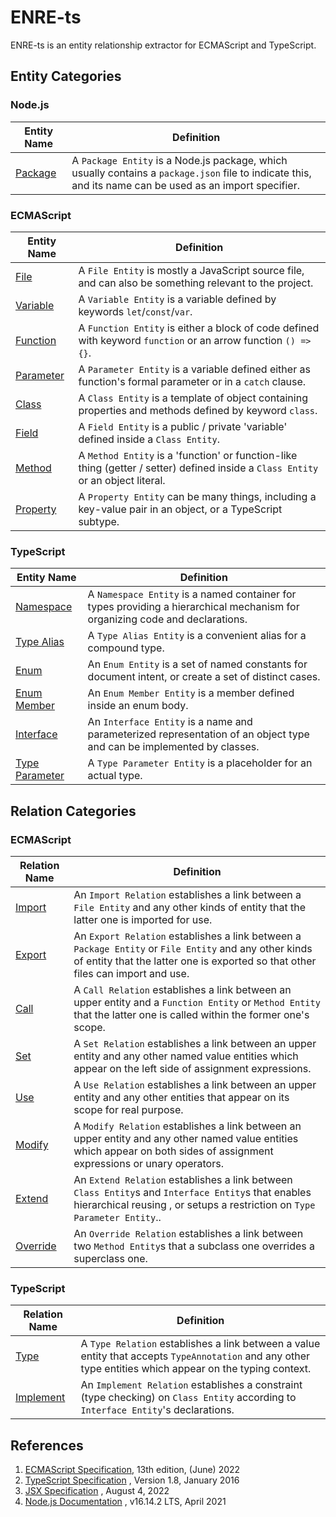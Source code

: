# ENRE-ts

ENRE-ts is an entity relationship extractor for ECMAScript and TypeScript.

## Entity Categories

### Node.js

| Entity Name                  | Definition                                                                                                                                               |
|------------------------------|----------------------------------------------------------------------------------------------------------------------------------------------------------|
| [Package](entity/package.md) | A `Package Entity` is a Node.js package, which usually contains a `package.json` file to indicate this, and its name can be used as an import specifier. |

### ECMAScript

| Entity Name                      | Definition                                                                                                                       |
|----------------------------------|----------------------------------------------------------------------------------------------------------------------------------|
| [File](entity/file.md)           | A `File Entity` is mostly a JavaScript source file, and can also be something relevant to the project.                           |
| [Variable](entity/variable.md)   | A `Variable Entity` is a variable defined by keywords `let`/`const`/`var`.                                                       |
| [Function](entity/function.md)   | A `Function Entity` is either a block of code defined with keyword `function` or an arrow function `() => {}`.                   |
| [Parameter](entity/parameter.md) | A `Parameter Entity` is a variable defined either as function's formal parameter or in a `catch` clause.                         |
| [Class](entity/class.md)         | A `Class Entity` is a template of object containing properties and methods defined by keyword `class`.                           |
| [Field](entity/field.md)         | A `Field Entity` is a public / private 'variable' defined inside a `Class Entity`.                                               |
| [Method](entity/method.md)       | A `Method Entity` is a 'function' or function-like thing (getter / setter) defined inside a `Class Entity` or an object literal. |
| [Property](entity/property.md)   | A `Property Entity` can be many things, including a key-value pair in an object, or a TypeScript subtype.                        |

### TypeScript

| Entity Name                                | Definition                                                                                                                   |
|--------------------------------------------|------------------------------------------------------------------------------------------------------------------------------|
| [Namespace](entity/namespace.md)           | A `Namespace Entity` is a named container for types providing a hierarchical mechanism for organizing code and declarations. |
| [Type Alias](entity/type-alias.md)         | A `Type Alias Entity` is a convenient alias for a compound type.                                                             |
| [Enum](entity/enum.md)                     | An `Enum Entity` is a set of named constants for document intent, or create a set of distinct cases.                         |
| [Enum Member](entity/enum-member.md)       | An `Enum Member Entity` is a member defined inside an enum body.                                                             |
| [Interface](entity/interface.md)           | An `Interface Entity` is a name and parameterized representation of an object type and can be implemented by classes.        |
| [Type Parameter](entity/type-parameter.md) | A `Type Parameter Entity` is a placeholder for an actual type.                                                               |

<!--
### UI Frameworks

| Entity Name                          | Definition                                                                                                                     |
|--------------------------------------|--------------------------------------------------------------------------------------------------------------------------------|
| [JSX Element](entity/jsx-element.md) | A `JSX Element Entity` is a syntax extension which uses XML-like syntax that can be processed into standard ECMAScript object. |
-->

## Relation Categories

### ECMAScript

| Relation Name                    | Definition                                                                                                                                                                                |
|----------------------------------|-------------------------------------------------------------------------------------------------------------------------------------------------------------------------------------------|
| [Import](relation/import.md)     | An `Import Relation` establishes a link between a `File Entity` and any other kinds of entity that the latter one is imported for use.                                                    |
| [Export](relation/export.md)     | An `Export Relation` establishes a link between a `Package Entity` or `File Entity` and any other kinds of entity that the latter one is exported so that other files can import and use. |
| [Call](relation/call.md)         | A `Call Relation` establishes a link between an upper entity and a `Function Entity` or `Method Entity` that the latter one is called within the former one's scope.                      |
| [Set](relation/set.md)           | A `Set Relation` establishes a link between an upper entity and any other named value entities which appear on the left side of assignment expressions.                                   |
| [Use](relation/use.md)           | A `Use Relation` establishes a link between an upper entity and any other entities that appear on its scope for real purpose.                                                             |
| [Modify](relation/modify.md)     | A `Modify Relation` establishes a link between an upper entity and any other named value entities which appear on both sides of assignment expressions or unary operators.                |
| [Extend](relation/extend.md)     | An `Extend Relation` establishes a link between `Class Entity`s and `Interface Entity`s that enables hierarchical reusing , or setups a restriction on `Type Parameter Entity`..          |
| [Override](relation/override.md) | An `Override Relation` establishes a link between two `Method Entity`s that a subclass one overrides a superclass one.                                                                    |

### TypeScript

| Relation Name                      | Definition                                                                                                                                                |
|------------------------------------|-----------------------------------------------------------------------------------------------------------------------------------------------------------|
| [Type](relation/type.md)           | A `Type Relation` establishes a link between a value entity that accepts `TypeAnnotation` and any other type entities which appear on the typing context. |
| [Implement](relation/implement.md) | An `Implement Relation` establishes a constraint (type checking) on `Class Entity` according to `Interface Entity`'s declarations.                        |

<!--
## Scoping Element Categories

`Scoping Element`s are code elements that are not
functionality-contributing entities, but affect the scope where
entities be according to the scoping rule.

| Scoping Element Name                                        | Definition |
|-------------------------------------------------------------|------------|
| [Block](scoping-element/block.md)                           |            |
| [Control Flow](scoping-element/control-flow.md)             |            |
| [Class Static Block](scoping-element/class-static-block.md) |            |
-->

## References

1. [ECMAScript Specification](https://tc39.es/ecma262/2022), 13th
   edition, (June) 2022
2. [TypeScript Specification](https://github.com/microsoft/TypeScript/blob/main/doc/spec-ARCHIVED.md)
   , Version 1.8, January 2016
3. [JSX Specification](https://facebook.github.io/jsx/#sec-intro)
   , August 4, 2022
4. [Node.js Documentation](https://nodejs.org/dist/latest-v16.x/docs/api/)
   , v16.14.2 LTS, April 2021
